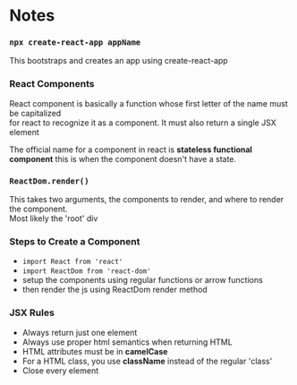 # Notes
### `npx create-react-app appName`
This bootstraps and creates an app using create-react-app

### React Components
React component is basically a function whose first letter of the name must be capitalized \
for react to recognize it as a component. It must also return a single JSX element

The official name for a component in react is **stateless functional component** this is when the component doesn't have a state.

### `ReactDom.render()`
This takes two arguments, the components to render, and where to render the component.\
Most likely the 'root' div

### Steps to Create a Component
  - `import React from 'react'`
  - `import ReactDom from 'react-dom'`
  - setup the components using regular functions or arrow functions
  - then render the js using ReactDom render method

### JSX Rules
 - Always return just one element
 - Always use proper html semantics when returning HTML
 - HTML attributes must be in **camelCase**
 - For a HTML class, you use **className** instead of the regular 'class'
 - Close every element